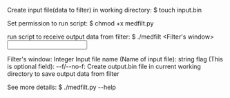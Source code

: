 Create input file(data to filter) in working directory:
$ touch input.bin

Set permission to run script:
$ chmod +x medfilt.py

run script to receive output data from filter:
$ ./medfilt <Filter's window> <Input file name> <flag>

Filter's window: Integer
Input file name (Name of input file): string
flag (This is optional field):
--f/--no-f: Create output.bin file in current working directory to save output data from filter
  
See more details:
$ ./medfilt.py --help
 
